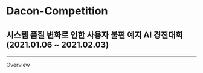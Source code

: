 # Dacon-Competition
## 시스템 품질 변화로 인한 사용자 불편 예지 AI 경진대회(2021.01.06 ~ 2021.02.03)

______________________________________
Overview
